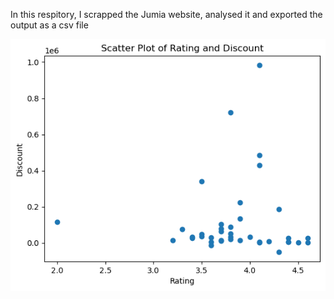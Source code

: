
In this respitory, I scrapped the Jumia website, analysed it and exported the output as a csv file


![alt text](https://github.com/Jamesahabyona/scrapping_jumia_electronic_pdts/blob/main/scatterplot_rating_discount.png)

